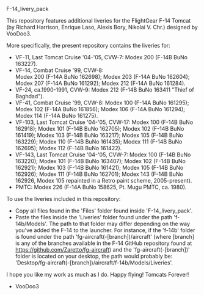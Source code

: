 F-14_livery_pack

This repository features additional liveries for the FlightGear F-14
Tomcat (by Richard Harrison, Enrique Laso, Alexis Bory, Nikolai V. Chr.)
designed by VooDoo3.

More specifically, the present repository contains the liveries for:
- VF-11, Last Tomcat Cruise '04-'05, CVW-7:
Modex 200 (F-14B BuNo 163227).
- VF-14, Combat Cruise '99, CVW-8:  
Modex 200 (F-14A BuNo 162698);
Modex 203 (F-14A BuNo 162604);
Modex 207 (F-14A BuNo 161292);
Modex 212 (F-14A BuNo 161284).
- VF-24, ca.1990-1991, CVW-9:
Modex 212 (F-14B BuNo 163411 "Thief of Baghdad").
- VF-41, Combat Cruise '99, CVW-8:
Modex 100 (F-14A BuNo 161295);
Modex 102 (F-14A BuNo 161856);
Modex 106 (F-14A BuNo 161294);
Modex 114 (F-14A BuNo 161275).
- VF-103, Last Tomcat Cruise '04-'05, CVW-17:
Modex 100 (F-14B BuNo 162918);
Modex 101 (F-14B BuNo 162705);
Modex 102 (F-14B BuNo 161419);
Modex 103 (F-14B BuNo 163217);
Modex 105 (F-14B BuNo 163229);
Modex 110 (F-14B BuNo 161435);
Modex 111 (F-14B BuNo 162695);
Modex 112 (F-14B BuNo 161422).
- VF-143, Last Tomcat Cruise '04-'05, CVW-7:
Modex 100 (F-14B BuNo 163220);
Modex 101 (F-14B BuNo 163407);
Modex 102 (F-14B BuNo 162921);
Modex 103 (F-14B BuNo 161421);
Modex 105 (F-14B BuNo 162926);
Modex 111 (F-14B BuNo 162701);
Modex 143 (F-14B BuNo 162926, Modex 105 repainted in a Retro paint scheme, 2005-present).
- PMTC:
Modex 226 (F-14A BuNo 158625, Pt. Mugu PMTC, ca. 1980).
		  
To use the liveries included in this repository:
- Copy all files found in the 'Files' folder found inside 'F-14_livery_pack'.
- Paste the files inside the 'Liveries' folder found under the path 'f-14b/Models'.
  The path to that folder may differ depending on the way you've added the F-14 to
  the launcher. 
  For instance, if the 'f-14b' folder is found under the path
  'fg-aircraft(-[branch])/aircraft' (where [branch] is any of the branches available
  in the F-14 GitHub repository found at https://github.com/Zaretto/fg-aircraft)
  and the 'fg-aircraft(-[branch])' folder is located on your
  desktop, the path would probably be:
  'Desktop/fg-aircraft(-[branch])/aircraft/f-14b/Models/Liveries'.
		  
I hope you like my work as much as I do. Happy flying! Tomcats Forever!
- VooDoo3